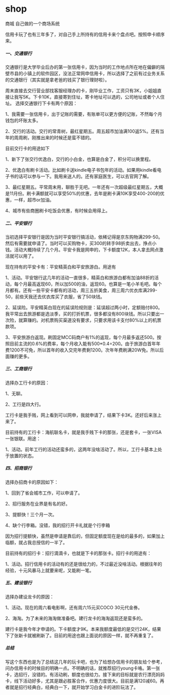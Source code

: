 # shop
商城
自己做的一个商场系统

信用卡玩了也有三年多了，对自己手上所持有的信用卡来个盘点吧。按照申卡顺序来。


##### 一、交通银行

交通银行是大学毕业后办的第一张信用卡，因为当时的工作地点所在地在偏僻的隔壁市县的小镇上的软件园区，没法正常网申信用卡，所以选择了之前有过业务关系的交通银行（其实就是拿老爸的钱买了银行理财啦）。

周末直接去交行营业部找客服经理办的卡，刚毕业工作，工资只有3K，小姐姐直接让我写5K。下卡10K，直接寄到住址，寄卡地址可以选的，公司地址或者个人住址。
选择交通银行下卡有两个原因：

1、我需要一张信用卡，出于记账的需要，有账单可以更方便的记账，不然每个月钱包的坏账太多。

2、交行的活动。交行的常青树，最红星期五。周五超市加油满100返5%。还有当年的周周刷，刚推出来的时候还是蛮不错的。

目前交行卡的用途如下

1、新下了张交行优逸白，交行的小白金，也算是白金了，积分可以换里程。

2、优逸白有刷卡活动。比如刷卡送kindle电子书包年的活动。如果用kindle看电子书的话可以参与一下。我用来送人的。还有家庭医生，可以去官网了解。

3、最红星期五。平常周末用，聊胜于无吧。一年还有一次超级最红星期五，大概是11月份。刷卡满额就可以享受50%的优惠，去年是刷卡满10K享受400-200的优惠，一样，超市or加油。

4、城市有些商圈刷卡吃饭会优惠，有时候会用得上。



##### 二、平安银行

当初选择平安银行是因为当时平安银行搞活动，依稀记得是京东购物满299-50。然后有需要就申请了。当时可以买购物卡，买300的转手98折卖出去，挣点小钱。活动大概持续了几个月。平安卡我是网申的，下卡额度12K，本人拿去网点激活就可以用了。

现在持有的平安卡有：平安精英白和平安旅游白。用途有

1、活动。平安银行这几年的活动一直很多，精英白和旅游白都有加油88折的活动，每个月最高返现60，所以加500的油，返现60。也算是一笔小羊毛吧。每个月都有。还有一些平安卡都有的活动，周三五折美食，周三周六优衣库满299-50，前些天我还去优衣库买了衣服，省了50块钱。

2、延误险。平安精英白现在的延误险规则是：延误超过两小时，定额赔付800。我平常出去旅游都是选淡季，买的打折机票，很多都没有800块钱。所以只要出一次险，就算赚的。对机票购买渠道没有要求，只要求用该卡支付80%以上的机票款项。

3、平安旅游白返现。刷固定MCC码商户有1%的返现，每个月最多返还500。按照目前主流的0.6%的费率，每个月收入能有500*0.4=200。由于旅游白首年年费1200不可免，所以首年的收入交完年费剩1200。次年年费刷满20W免。所以后面赚的更多。

##### 三、工商银行

选择办工行卡的原因：

1、无聊。

2、工行是四大行。

工行卡是我手贱，网上看到可以网申，我就申请了，结果下卡3K。还好后来涨上来了。

目前持有的工行卡：海航联名卡，就是我手贱下卡的那张，还是套卡，一张VISA一张银联。用途：

1、活动。前年工行的活动还蛮多的，这两年没啥活动了。所以，工行卡基本上处于放置的状态。



##### 四、招商银行

选择办招商卡的原因如下：

1、回到了省会城市工作，可以申请了。

2、招行服务在业界是有名的好。

3、提额快！三个月一次。

4、缺个行李箱。没错，我的招行开卡礼就是个行李箱

因为招行提额快，虽然是申请是靠后的，但固定额度现在是给的最多的，如果加上临额，就占我总授信的一半了。

目前持有的招行卡：招行滴滴卡，也就是下卡的那张卡。招行卡的用途有：

1、活动。招行信用卡的活动有的还是很给力的，不过最近没啥活动。根据往年的经验，十元风暴马上就要来呢，又能刷一笔。


##### 五、建设银行

选择办建设龙卡的原因：

1、活动。现在的周六看电影啊，还有周六15元买COCO 30元代金券。

2、海淘。为了未来的海淘做准备吧。建行龙卡的海淘返现还是蛮多的。

建行卡是我今年才申请的。下卡额度才9K。本来我额度最低的是交行24K，结果下了张新卡就被刷新了。目前的用途也跟上面说的原因一样，就不再重复了。


##### 总结

写这个东西也是为了总结这几年的玩卡吧，也为了给想办信用卡的朋友给个参考，问办信用卡的时候目的明确一点。不明确的话，就推荐招行young卡咯。第一张卡，选招行，没错的。有活动刷，额度也很给力。接下来的目标就是农行漂亮妈妈卡，线下活动好多，尤其是跟必胜客合作，优惠力度很大。目前是满120减60。再者就是招行经典白，经典白一下，就开始学习白金卡的进阶玩法了。








